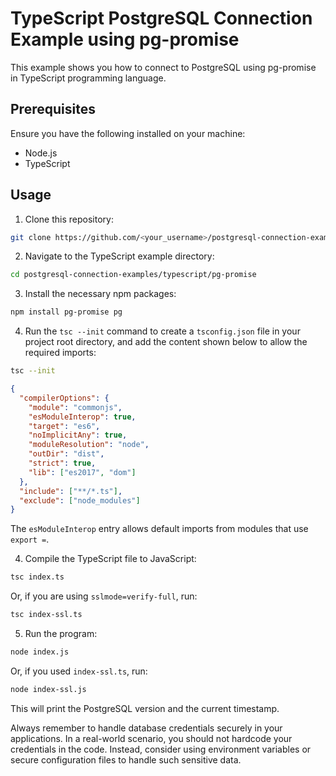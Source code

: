 # TypeScript PostgreSQL Connection Example using pg-promise

This example shows you how to connect to PostgreSQL using pg-promise in TypeScript programming language.

## Prerequisites

Ensure you have the following installed on your machine:

- Node.js
- TypeScript

## Usage

1. Clone this repository:

```bash
git clone https://github.com/<your_username>/postgresql-connection-examples.git
```

2. Navigate to the TypeScript example directory:

```bash
cd postgresql-connection-examples/typescript/pg-promise
```
3. Install the necessary npm packages:

```bash
npm install pg-promise pg
```

4. Run the `tsc --init` command to create a `tsconfig.json` file in your project root directory, and add the content shown below to allow the required imports:

```bash
tsc --init
```

```json
{
  "compilerOptions": {
    "module": "commonjs",
    "esModuleInterop": true,
    "target": "es6",
    "noImplicitAny": true,
    "moduleResolution": "node",
    "outDir": "dist",
    "strict": true,
    "lib": ["es2017", "dom"]
  },
  "include": ["**/*.ts"],
  "exclude": ["node_modules"]
}

```

The `esModuleInterop` entry allows default imports from modules that use `export =`.

4. Compile the TypeScript file to JavaScript:

```bash
tsc index.ts
```

Or, if you are using `sslmode=verify-full`, run: 

```bash
tsc index-ssl.ts
```

5. Run the program:

```bash
node index.js
```

Or, if you used `index-ssl.ts`, run:

```bash
node index-ssl.js
```

This will print the PostgreSQL version and the current timestamp.

Always remember to handle database credentials securely in your applications. In a real-world scenario, you should not hardcode your credentials in the code. Instead, consider using environment variables or secure configuration files to handle such sensitive data.